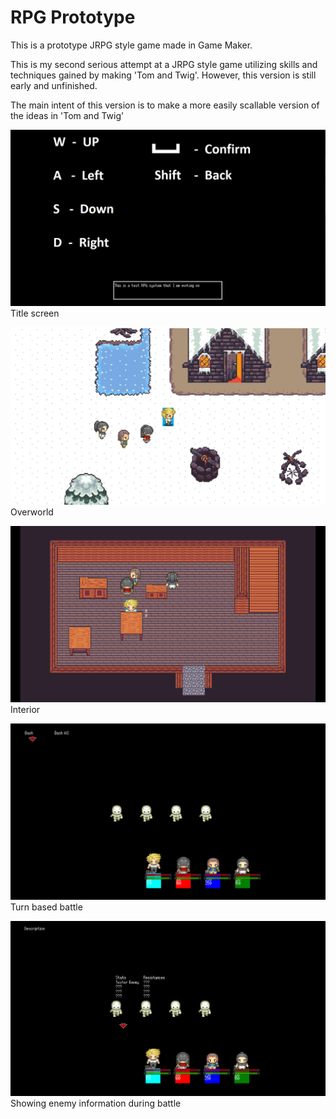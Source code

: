 # RPG Prototype

This is a prototype JRPG style game made in Game Maker.

This is my second serious attempt at a JRPG style game utilizing skills and 
techniques gained by making 'Tom and Twig'. However, this version is still early and unfinished.

The main intent of this version is to make a more easily scallable version of the ideas 
in 'Tom and Twig' 

![Title](https://github.com/etnishi/Portfolio/blob/main/RPG%20Prototype/2022-05-28%2012_32_41-Created%20with%20GameMaker%20Studio%202.png?raw=true)
Title screen

![Overworld](https://github.com/etnishi/Portfolio/blob/main/RPG%20Prototype/2022-05-28%2012_34_04-Created%20with%20GameMaker%20Studio%202.png?raw=true)
Overworld 

![Interior](https://github.com/etnishi/Portfolio/blob/main/RPG%20Prototype/2022-05-28%2012_34_29-Created%20with%20GameMaker%20Studio%202.png?raw=true)
Interior

![Battle](https://github.com/etnishi/Portfolio/blob/main/RPG%20Prototype/2022-05-28%2012_34_46-Created%20with%20GameMaker%20Studio%202.png?raw=true)
Turn based battle

![BattleInfo](https://github.com/etnishi/Portfolio/blob/main/RPG%20Prototype/2022-05-28%2012_35_04-Created%20with%20GameMaker%20Studio%202.png?raw=true)
Showing enemy information during battle
